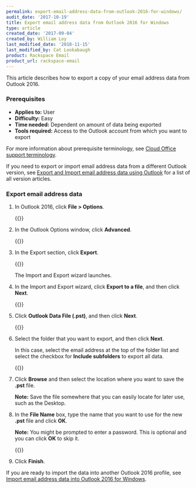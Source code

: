 ```yaml
---
permalink: export-email-address-data-from-outlook-2016-for-windows/
audit_date: '2017-10-19'
title: Export email address data from Outlook 2016 for Windows
type: article
created_date: '2017-09-04'
created_by: William Loy
last_modified_date: '2018-11-15'
last_modified_by: Cat Lookabaugh
product: Rackspace Email
product_url: rackspace-email
---
```


This article describes how to export a copy of your email address data from Outlook 2016.

### Prerequisites

- **Applies to:** User
- **Difficulty:** Easy
- **Time needed:** Dependent on amount of data being exported
- **Tools required:**  Access to the Outlook account from which you want to export

For more information about prerequisite terminology, see [Cloud Office support terminology](/how-to/cloud-office-support-terminology/).

If you need to export or import email address data from a different Outlook version, see [Export and Import email address data using Outlook](/how-to/export-and-import-email-address-data-using-outlook) for a list of all version articles.


### Export email address data

1. In Outlook 2016, click **File > Options**.

   {{<image src="options2016.png" alt="" title="">}}

2. In the Outlook Options window, click **Advanced**.

   {{<image src="advanced2016.png" alt="" title="">}}

3. In the Export section, click **Export**.

   {{<image src="export2016.png" alt="" title="">}}

   The Import and Export wizard launches.

4. In the Import and Export wizard, click **Export to a file**, and then click **Next**.

   {{<image src="export_to_file2016.png" alt="" title="">}}

5. Click **Outlook Data File (.pst)**, and then click **Next**.

   {{<image src="outlook_data_file2016.png" alt="" title="">}}

6. Select the folder that you want to export, and then click **Next**.

   In this case, select the email address at the top of the folder list and select the checkbox for **Include subfolders** to export all data.  

   {{<image src="export_folder_list2016.png" alt="" title="">}}

7. Click **Browse** and then select the location where you want to save the **.pst** file.

   **Note:** Save the file somewhere that you can easily locate for later use, such as the Desktop.

8. In the **File Name** box, type the name that you want to use for the new **.pst** file and click **OK**.

   **Note:** You might be prompted to enter a password. This is optional and you can click **OK** to skip it.

   {{<image src="browse_finish2016.png" alt="" title="">}}

9. Click **Finish**.


If you are ready to import the data into another Outlook 2016 profile, see [Import email address data into Outlook 2016 for Windows](/how-to/import-email-address-data-into-outlook-2016-for-windows).
